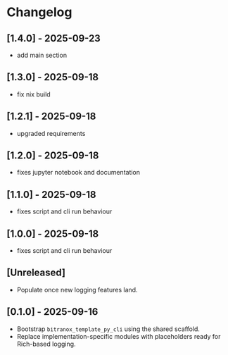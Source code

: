 # Changelog

## [1.4.0] - 2025-09-23
- add main section

## [1.3.0] - 2025-09-18
- fix nix build

## [1.2.1] - 2025-09-18
- upgraded requirements

## [1.2.0] - 2025-09-18
- fixes jupyter notebook and documentation

## [1.1.0] - 2025-09-18
- fixes script and cli run behaviour

## [1.0.0] - 2025-09-18
- fixes script and cli run behaviour

## [Unreleased]
- Populate once new logging features land.

## [0.1.0] - 2025-09-16
- Bootstrap `bitranox_template_py_cli` using the shared scaffold.
- Replace implementation-specific modules with placeholders ready for Rich-based logging.
